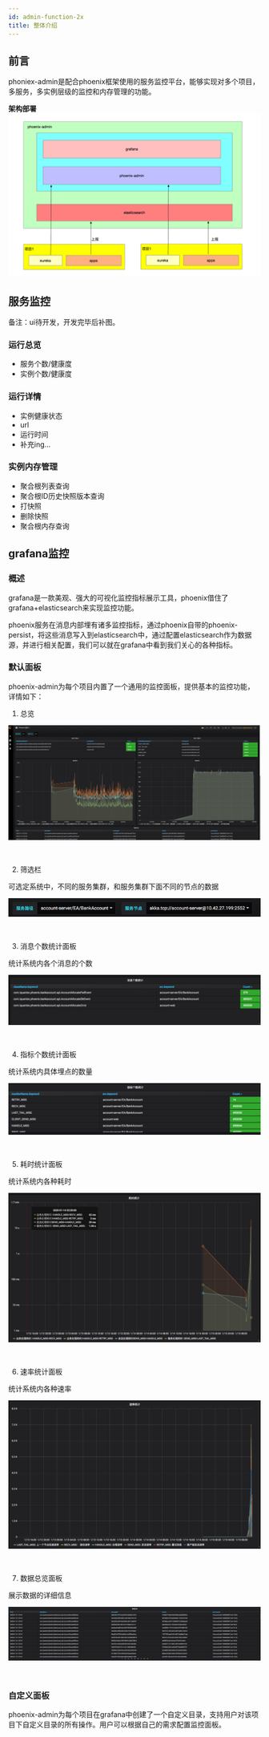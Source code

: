 ```yaml
---
id: admin-function-2x
title: 整体介绍
---
```


## 前言

phoniex-admin是配合phoenix框架使用的服务监控平台，能够实现对多个项目，多服务，多实例层级的监控和内存管理的功能。

**架构部署**
![image-20200116113222807](../../assets/phoenix2.x/phoenix-admin/image-20200115105007488.png)




## 服务监控

备注：ui待开发，开发完毕后补图。

### 运行总览

- 服务个数/健康度
- 实例个数/健康度

### 运行详情

- 实例健康状态
- url
- 运行时间
- 补充ing...

### 实例内存管理

- 聚合根列表查询
- 聚合根ID历史快照版本查询
- 打快照
- 删除快照
- 聚合根内存查询




## grafana监控

### 概述

grafana是一款美观、强大的可视化监控指标展示工具，phoenix借住了grafana+elasticsearch来实现监控功能。

phoenix服务在消息内部埋有诸多监控指标，通过phoenix自带的phoenix-persist，将这些消息写入到elasticsearch中，通过配置elasticsearch作为数据源，并进行相关配置，我们可以就在grafana中看到我们关心的各种指标。



### 默认面板

phoenix-admin为每个项目内置了一个通用的监控面板，提供基本的监控功能，详情如下：

1. 总览

![image-20200115192350535](../../assets/phoenix2.x/phoenix-admin/image-20200115192350535.png)

 <br/>

2. 筛选栏

可选定系统中，不同的服务集群，和服务集群下面不同的节点的数据

![image-20200115111102393](../../assets/phoenix2.x/phoenix-admin/image-20200115111102393.png)

<br/>

3. 消息个数统计面板

统计系统内各个消息的个数

![image-20200115111030625](../../assets/phoenix2.x/phoenix-admin/image-20200115111030625.png)

<br/>

4. 指标个数统计面板

统计系统内具体埋点的数量

![image-20200115110949004](../../assets/phoenix2.x/phoenix-admin/image-20200115110949004.png)

<br/>

5. 耗时统计面板

统计系统内各种耗时

![image-20200115111135147](../../assets/phoenix2.x/phoenix-admin/image-20200115111135147.png)

<br/>

6. 速率统计面板

统计系统内各种速率

![image-20200115111155570](../../assets/phoenix2.x/phoenix-admin/image-20200115111155570.png)

 <br/>

7. 数据总览面板

展示数据的详细信息

![image-20200115111217069](../../assets/phoenix2.x/phoenix-admin/image-20200115111217069.png)

<br/>

### 自定义面板 

phoenix-admin为每个项目在grafana中创建了一个自定义目录，支持用户对该项目下自定义目录的所有操作。用户可以根据自己的需求配置监控面板。